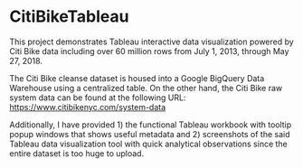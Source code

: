 # CitiBikeTableau
This project demonstrates Tableau interactive data visualization powered by Citi Bike data including over 60 million rows from July 1, 2013, through May 27, 2018.

The Citi Bike cleanse dataset is housed into a Google BigQuery Data Warehouse using a centralized table. On the other hand, the Citi Bike raw system data can be found at the following URL: https://www.citibikenyc.com/system-data

Additionally, I have provided 1) the functional Tableau workbook with tooltip popup windows that shows useful metadata and 2) screenshots of the said Tableau data visualization tool with quick analytical observations since the entire dataset is too huge to upload.
